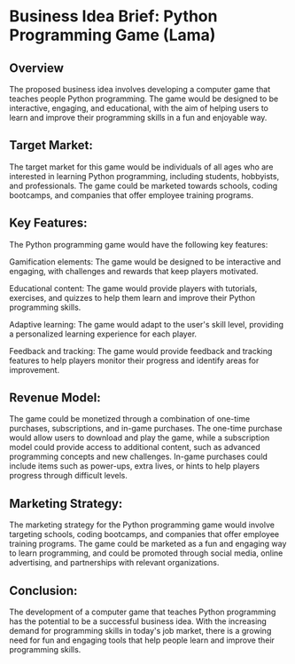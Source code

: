 # Business Idea Brief: Python Programming Game (Lama)

## Overview
The proposed business idea involves developing a computer game that teaches people Python programming. The game would be designed to be interactive, engaging, and educational, with the aim of helping users to learn and improve their programming skills in a fun and enjoyable way.

## Target Market:
The target market for this game would be individuals of all ages who are interested in learning Python programming, including students, hobbyists, and professionals. The game could be marketed towards schools, coding bootcamps, and companies that offer employee training programs.

## Key Features:
The Python programming game would have the following key features:

Gamification elements: The game would be designed to be interactive and engaging, with challenges and rewards that keep players motivated.

Educational content: The game would provide players with tutorials, exercises, and quizzes to help them learn and improve their Python programming skills.

Adaptive learning: The game would adapt to the user's skill level, providing a personalized learning experience for each player.

Feedback and tracking: The game would provide feedback and tracking features to help players monitor their progress and identify areas for improvement.

## Revenue Model:
The game could be monetized through a combination of one-time purchases, subscriptions, and in-game purchases. The one-time purchase would allow users to download and play the game, while a subscription model could provide access to additional content, such as advanced programming concepts and new challenges. In-game purchases could include items such as power-ups, extra lives, or hints to help players progress through difficult levels.

## Marketing Strategy:
The marketing strategy for the Python programming game would involve targeting schools, coding bootcamps, and companies that offer employee training programs. The game could be marketed as a fun and engaging way to learn programming, and could be promoted through social media, online advertising, and partnerships with relevant organizations.

## Conclusion:
The development of a computer game that teaches Python programming has the potential to be a successful business idea. With the increasing demand for programming skills in today's job market, there is a growing need for fun and engaging tools that help people learn and improve their programming skills.